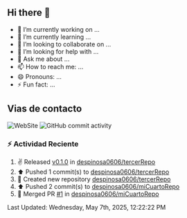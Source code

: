 ## Hi there 👋

- 🔭 I’m currently working on ...
- 🌱 I’m currently learning ...
- 👯 I’m looking to collaborate on ...
- 🤔 I’m looking for help with ...
- 💬 Ask me about ...
- 📫 How to reach me: ...
- 😄 Pronouns: ...
- ⚡ Fun fact: ...

## Vias de contacto
![WebSite](https://www.linkedin.com/in/daniel-espinosa-57a539104/)
![GitHub commit activity](https://img.shields.io/github/commit-activity/m/despinosa0606/despinosa0606)

### :zap: Actividad Reciente
<!--RECENT_ACTIVITY:start-->
1. ✌️ Released [v0.1.0](https://github.com/despinosa0606/tercerRepo/releases/tag/v0.1.0) in [despinosa0606/tercerRepo](https://github.com/despinosa0606/tercerRepo)<br>
2. ⬆️ Pushed 1 commit(s) to [despinosa0606/tercerRepo](https://github.com/despinosa0606/tercerRepo)<br>
3. 📔 Created new repository [despinosa0606/tercerRepo](https://github.com/despinosa0606/tercerRepo)<br>
4. ⬆️ Pushed 2 commit(s) to [despinosa0606/miCuartoRepo](https://github.com/despinosa0606/miCuartoRepo)<br>
5. 🎉 Merged PR [#1](https://github.com/despinosa0606/miCuartoRepo/pull/1) in [despinosa0606/miCuartoRepo](https://github.com/despinosa0606/miCuartoRepo)<br>
<!--RECENT_ACTIVITY:end-->
<!--RECENT_ACTIVITY:last_update-->
Last Updated: Wednesday, May 7th, 2025, 12:22:22 PM
<!--RECENT_ACTIVITY:last_update_end-->
